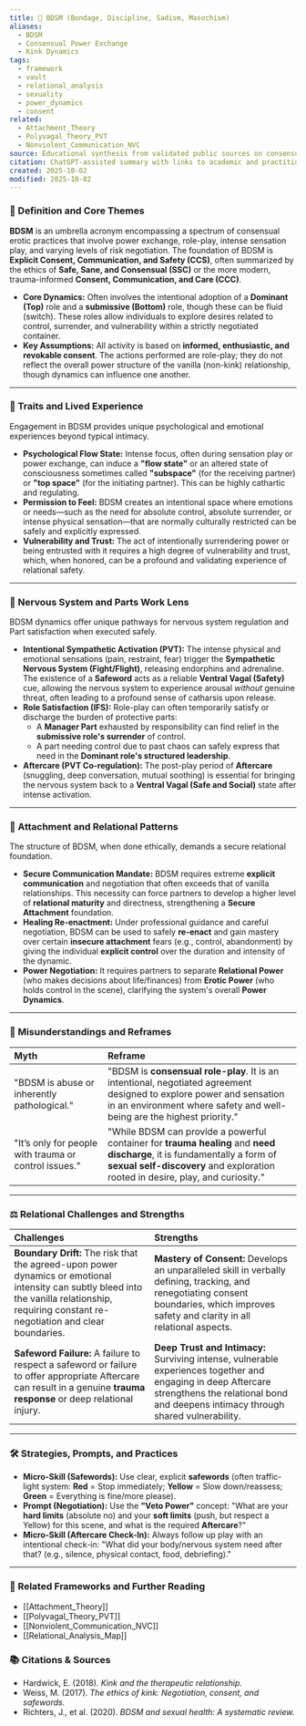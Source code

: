 ```yaml
---
title: 🔗 BDSM (Bondage, Discipline, Sadism, Masochism)
aliases:
  - BDSM
  - Consensual Power Exchange
  - Kink Dynamics
tags:
  - framework
  - vault
  - relational_analysis
  - sexuality
  - power_dynamics
  - consent
related:
  - Attachment_Theory
  - Polyvagal_Theory_PVT
  - Nonviolent_Communication_NVC
source: Educational synthesis from validated public sources on consensual kink
citation: ChatGPT-assisted summary with links to academic and practitioner materials
created: 2025-10-02
modified: 2025-10-02
---
```

### 🧩 Definition and Core Themes

**BDSM** is an umbrella acronym encompassing a spectrum of consensual erotic practices that involve power exchange, role-play, intense sensation play, and varying levels of risk negotiation. The foundation of BDSM is **Explicit Consent, Communication, and Safety (CCS)**, often summarized by the ethics of **Safe, Sane, and Consensual (SSC)** or the more modern, trauma-informed **Consent, Communication, and Care (CCC)**.

-   **Core Dynamics:** Often involves the intentional adoption of a **Dominant (Top)** role and a **submissive (Bottom)** role, though these can be fluid (switch). These roles allow individuals to explore desires related to control, surrender, and vulnerability within a strictly negotiated container.
-   **Key Assumptions:** All activity is based on **informed, enthusiastic, and revokable consent**. The actions performed are role-play; they do not reflect the overall power structure of the vanilla (non-kink) relationship, though dynamics can influence one another.

---

### 🌿 Traits and Lived Experience

Engagement in BDSM provides unique psychological and emotional experiences beyond typical intimacy.

-   **Psychological Flow State:** Intense focus, often during sensation play or power exchange, can induce a **"flow state"** or an altered state of consciousness sometimes called **"subspace"** (for the receiving partner) or **"top space"** (for the initiating partner). This can be highly cathartic and regulating.
-   **Permission to Feel:** BDSM creates an intentional space where emotions or needs—such as the need for absolute control, absolute surrender, or intense physical sensation—that are normally culturally restricted can be safely and explicitly expressed.
-   **Vulnerability and Trust:** The act of intentionally surrendering power or being entrusted with it requires a high degree of vulnerability and trust, which, when honored, can be a profound and validating experience of relational safety.

---

### 🧠 Nervous System and Parts Work Lens

BDSM dynamics offer unique pathways for nervous system regulation and Part satisfaction when executed safely.

-   **Intentional Sympathetic Activation (PVT):** The intense physical and emotional sensations (pain, restraint, fear) trigger the **Sympathetic Nervous System (Fight/Flight)**, releasing endorphins and adrenaline. The existence of a **Safeword** acts as a reliable **Ventral Vagal (Safety)** cue, allowing the nervous system to experience arousal *without* genuine threat, often leading to a profound sense of catharsis upon release.
-   **Role Satisfaction (IFS):** Role-play can often temporarily satisfy or discharge the burden of protective parts:
    -   A **Manager Part** exhausted by responsibility can find relief in the **submissive role's surrender** of control.
    -   A part needing control due to past chaos can safely express that need in the **Dominant role's structured leadership**.
-   **Aftercare (PVT Co-regulation):** The post-play period of **Aftercare** (snuggling, deep conversation, mutual soothing) is essential for bringing the nervous system back to a **Ventral Vagal (Safe and Social)** state after intense activation.

---

### 💞 Attachment and Relational Patterns

The structure of BDSM, when done ethically, demands a secure relational foundation.

-   **Secure Communication Mandate:** BDSM requires extreme **explicit communication** and negotiation that often exceeds that of vanilla relationships. This necessity can force partners to develop a higher level of **relational maturity** and directness, strengthening a **Secure Attachment** foundation.
-   **Healing Re-enactment:** Under professional guidance and careful negotiation, BDSM can be used to safely **re-enact** and gain mastery over certain **insecure attachment** fears (e.g., control, abandonment) by giving the individual **explicit control** over the duration and intensity of the dynamic.
-   **Power Negotiation:** It requires partners to separate **Relational Power** (who makes decisions about life/finances) from **Erotic Power** (who holds control in the scene), clarifying the system's overall **Power Dynamics**.

---

### 🔄 Misunderstandings and Reframes

| Myth | Reframe |
| :--- | :--- |
| "BDSM is abuse or inherently pathological." | "BDSM is **consensual role-play**. It is an intentional, negotiated agreement designed to explore power and sensation in an environment where safety and well-being are the highest priority." |
| "It’s only for people with trauma or control issues." | "While BDSM can provide a powerful container for **trauma healing** and **need discharge**, it is fundamentally a form of **sexual self-discovery** and exploration rooted in desire, play, and curiosity." |

---

### ⚖️ Relational Challenges and Strengths

| Challenges | Strengths |
| :--- | :--- |
| **Boundary Drift:** The risk that the agreed-upon power dynamics or emotional intensity can subtly bleed into the vanilla relationship, requiring constant re-negotiation and clear boundaries. | **Mastery of Consent:** Develops an unparalleled skill in verbally defining, tracking, and renegotiating consent boundaries, which improves safety and clarity in all relational aspects. |
| **Safeword Failure:** A failure to respect a safeword or failure to offer appropriate Aftercare can result in a genuine **trauma response** or deep relational injury. | **Deep Trust and Intimacy:** Surviving intense, vulnerable experiences together and engaging in deep Aftercare strengthens the relational bond and deepens intimacy through shared vulnerability. |

---

### 🛠️ Strategies, Prompts, and Practices

-   **Micro-Skill (Safewords):** Use clear, explicit **safewords** (often traffic-light system: **Red** = Stop immediately; **Yellow** = Slow down/reassess; **Green** = Everything is fine/more please).
-   **Prompt (Negotiation):** Use the **"Veto Power"** concept: "What are your **hard limits** (absolute no) and your **soft limits** (push, but respect a Yellow) for this scene, and what is the required **Aftercare**?"
-   **Micro-Skill (Aftercare Check-In):** Always follow up play with an intentional check-in: "What did your body/nervous system need after that? (e.g., silence, physical contact, food, debriefing)."

---

### 🔗 Related Frameworks and Further Reading

-   [[Attachment_Theory]]
-   [[Polyvagal_Theory_PVT]]
-   [[Nonviolent_Communication_NVC]]
-   [[Relational_Analysis_Map]]

### 📚 Citations & Sources

-   Hardwick, E. (2018). *Kink and the therapeutic relationship.*
-   Weiss, M. (2017). *The ethics of kink: Negotiation, consent, and safewords.*
-   Richters, J., et al. (2020). *BDSM and sexual health: A systematic review.*